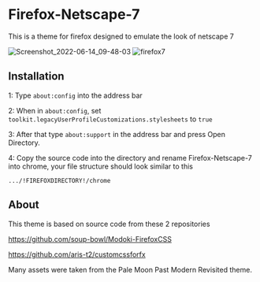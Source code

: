 # Firefox-Netscape-7
This is a theme for firefox designed to emulate the look of netscape 7

![Screenshot_2022-06-14_09-48-03](https://user-images.githubusercontent.com/51336658/173633648-7cf7273a-b806-4930-83ab-a302e5d55077.png)
![firefox7](https://user-images.githubusercontent.com/51336658/173633440-aaed7d9a-e2be-4ff8-b8a9-3c61ba6037c6.png)


## Installation

1: Type `about:config` into the address bar

2: When in `about:config`, set `toolkit.legacyUserProfileCustomizations.stylesheets` to `true`

3: After that type `about:support` in the address bar and press Open Directory.

4: Copy the source code into the directory and rename Firefox-Netscape-7 into chrome, your file structure should look similar to this

`.../!FIREFOXDIRECTORY!/chrome`

## About
This theme is based on source code from these 2 repositories

https://github.com/soup-bowl/Modoki-FirefoxCSS

https://github.com/aris-t2/customcssforfx

Many assets were taken from the Pale Moon Past Modern Revisited theme.
